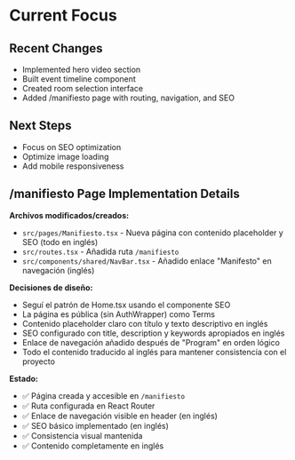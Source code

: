 # Current Focus

## Recent Changes

- Implemented hero video section
- Built event timeline component
- Created room selection interface
- Added /manifiesto page with routing, navigation, and SEO

## Next Steps

- Focus on SEO optimization
- Optimize image loading
- Add mobile responsiveness

## /manifiesto Page Implementation Details

**Archivos modificados/creados:**

- `src/pages/Manifiesto.tsx` - Nueva página con contenido placeholder y SEO (todo en inglés)
- `src/routes.tsx` - Añadida ruta `/manifiesto`
- `src/components/shared/NavBar.tsx` - Añadido enlace "Manifesto" en navegación (inglés)

**Decisiones de diseño:**

- Seguí el patrón de Home.tsx usando el componente SEO
- La página es pública (sin AuthWrapper) como Terms
- Contenido placeholder claro con título y texto descriptivo en inglés
- SEO configurado con title, description y keywords apropiados en inglés
- Enlace de navegación añadido después de "Program" en orden lógico
- Todo el contenido traducido al inglés para mantener consistencia con el proyecto

**Estado:**

- ✅ Página creada y accesible en `/manifiesto`
- ✅ Ruta configurada en React Router
- ✅ Enlace de navegación visible en header (en inglés)
- ✅ SEO básico implementado (en inglés)
- ✅ Consistencia visual mantenida
- ✅ Contenido completamente en inglés
